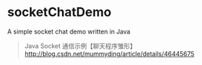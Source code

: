 # socketChatDemo
A simple socket chat demo written in Java
>Java Socket 通信示例【聊天程序雏形】
http://blog.csdn.net/mummyding/article/details/46445675
